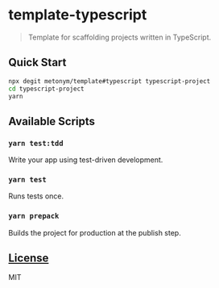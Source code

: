 # template-typescript

> Template for scaffolding projects written in TypeScript.

## Quick Start

```sh
npx degit metonym/template#typescript typescript-project
cd typescript-project
yarn
```

## Available Scripts

### `yarn test:tdd`

Write your app using test-driven development.

### `yarn test`

Runs tests once.

### `yarn prepack`

Builds the project for production at the publish step.

## [License](LICENSE)

MIT
